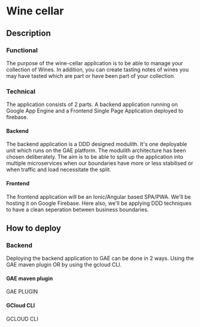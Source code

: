 # Wine cellar

## Description

### Functional

The purpose of the wine-cellar application is to be able to manage your collection of Wines. 
In addition, you can create tasting notes of wines you may have tasted which are part or have been part of your collection.

### Technical

The application consists of 2 parts. 
A backend application running on Google App Engine and a Frontend Single Page Application deployed to firebase.

#### Backend

The backend application is a DDD designed modulith. It's one deployable unit which runs on the GAE platform.
The modulith architecture has been chosen deliberately.
The aim is to be able to split up the application into multiple microservices when our boundaries have more or less stabilised or when traffic and load necessitate the split. 

#### Frontend

The frontend application will be an Ionic/Angular based SPA/PWA. We'll be hosting it on Google Firebase.
Here also, we'll be applying DDD techniques to have a clean seperation between business boundaries.

## How to deploy

### Backend

Deploying the backend application to GAE can be done in 2 ways. Using the GAE maven plugin OR by using the gcloud CLI.

#### GAE maven plugin

GAE PLUGIN

#### GCloud CLI

GCLOUD CLI

